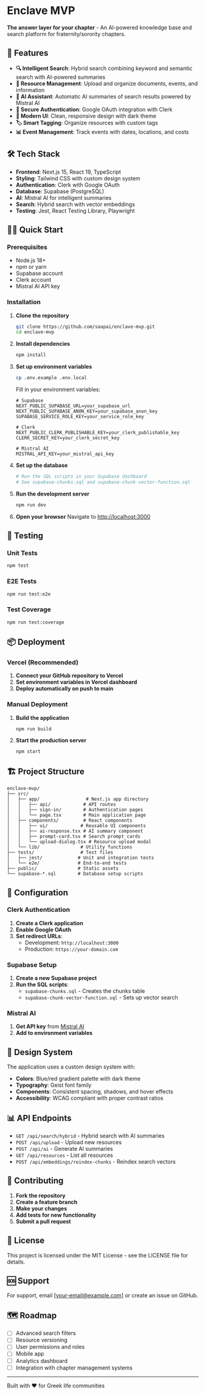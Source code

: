 # Enclave MVP

**The answer layer for your chapter** - An AI-powered knowledge base and search platform for fraternity/sorority chapters.

## 🚀 Features

- **🔍 Intelligent Search**: Hybrid search combining keyword and semantic search with AI-powered summaries
- **📝 Resource Management**: Upload and organize documents, events, and information
- **🤖 AI Assistant**: Automatic AI summaries of search results powered by Mistral AI
- **🔐 Secure Authentication**: Google OAuth integration with Clerk
- **📱 Modern UI**: Clean, responsive design with dark theme
- **🏷️ Smart Tagging**: Organize resources with custom tags
- **📊 Event Management**: Track events with dates, locations, and costs

## 🛠️ Tech Stack

- **Frontend**: Next.js 15, React 19, TypeScript
- **Styling**: Tailwind CSS with custom design system
- **Authentication**: Clerk with Google OAuth
- **Database**: Supabase (PostgreSQL)
- **AI**: Mistral AI for intelligent summaries
- **Search**: Hybrid search with vector embeddings
- **Testing**: Jest, React Testing Library, Playwright

## 🏃‍♂️ Quick Start

### Prerequisites

- Node.js 18+ 
- npm or yarn
- Supabase account
- Clerk account
- Mistral AI API key

### Installation

1. **Clone the repository**
   ```bash
   git clone https://github.com/saapai/enclave-mvp.git
   cd enclave-mvp
   ```

2. **Install dependencies**
   ```bash
   npm install
   ```

3. **Set up environment variables**
   ```bash
   cp .env.example .env.local
   ```
   
   Fill in your environment variables:
   ```env
   # Supabase
   NEXT_PUBLIC_SUPABASE_URL=your_supabase_url
   NEXT_PUBLIC_SUPABASE_ANON_KEY=your_supabase_anon_key
   SUPABASE_SERVICE_ROLE_KEY=your_service_role_key
   
   # Clerk
   NEXT_PUBLIC_CLERK_PUBLISHABLE_KEY=your_clerk_publishable_key
   CLERK_SECRET_KEY=your_clerk_secret_key
   
   # Mistral AI
   MISTRAL_API_KEY=your_mistral_api_key
   ```

4. **Set up the database**
   ```bash
   # Run the SQL scripts in your Supabase dashboard
   # See supabase-chunks.sql and supabase-chunk-vector-function.sql
   ```

5. **Run the development server**
   ```bash
   npm run dev
   ```

6. **Open your browser**
   Navigate to [http://localhost:3000](http://localhost:3000)

## 🧪 Testing

### Unit Tests
```bash
npm test
```

### E2E Tests
```bash
npm run test:e2e
```

### Test Coverage
```bash
npm run test:coverage
```

## 📦 Deployment

### Vercel (Recommended)

1. **Connect your GitHub repository to Vercel**
2. **Set environment variables in Vercel dashboard**
3. **Deploy automatically on push to main**

### Manual Deployment

1. **Build the application**
   ```bash
   npm run build
   ```

2. **Start the production server**
   ```bash
   npm start
   ```

## 🏗️ Project Structure

```
enclave-mvp/
├── src/
│   ├── app/                 # Next.js app directory
│   │   ├── api/            # API routes
│   │   ├── sign-in/        # Authentication pages
│   │   └── page.tsx        # Main application page
│   ├── components/         # React components
│   │   ├── ui/            # Reusable UI components
│   │   ├── ai-response.tsx # AI summary component
│   │   ├── prompt-card.tsx # Search prompt cards
│   │   └── upload-dialog.tsx # Resource upload modal
│   └── lib/               # Utility functions
├── tests/                 # Test files
│   ├── jest/             # Unit and integration tests
│   └── e2e/              # End-to-end tests
├── public/               # Static assets
└── supabase-*.sql        # Database setup scripts
```

## 🔧 Configuration

### Clerk Authentication

1. **Create a Clerk application**
2. **Enable Google OAuth**
3. **Set redirect URLs**:
   - Development: `http://localhost:3000`
   - Production: `https://your-domain.com`

### Supabase Setup

1. **Create a new Supabase project**
2. **Run the SQL scripts**:
   - `supabase-chunks.sql` - Creates the chunks table
   - `supabase-chunk-vector-function.sql` - Sets up vector search

### Mistral AI

1. **Get API key** from [Mistral AI](https://console.mistral.ai/)
2. **Add to environment variables**

## 🎨 Design System

The application uses a custom design system with:

- **Colors**: Blue/red gradient palette with dark theme
- **Typography**: Geist font family
- **Components**: Consistent spacing, shadows, and hover effects
- **Accessibility**: WCAG compliant with proper contrast ratios

## 📊 API Endpoints

- `GET /api/search/hybrid` - Hybrid search with AI summaries
- `POST /api/upload` - Upload new resources
- `POST /api/ai` - Generate AI summaries
- `GET /api/resources` - List all resources
- `POST /api/embeddings/reindex-chunks` - Reindex search vectors

## 🤝 Contributing

1. **Fork the repository**
2. **Create a feature branch**
3. **Make your changes**
4. **Add tests for new functionality**
5. **Submit a pull request**

## 📝 License

This project is licensed under the MIT License - see the LICENSE file for details.

## 🆘 Support

For support, email [your-email@example.com] or create an issue on GitHub.

## 🗺️ Roadmap

- [ ] Advanced search filters
- [ ] Resource versioning
- [ ] User permissions and roles
- [ ] Mobile app
- [ ] Analytics dashboard
- [ ] Integration with chapter management systems

---

Built with ❤️ for Greek life communities